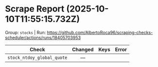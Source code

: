# Scrape Report (2025-10-10T11:55:15.732Z)

Group: `stocks`  |  Run: https://github.com/AlbertoRoca96/scraping-checks-scheduler/actions/runs/18405703953

| Check | Changed | Keys | Error |
|---|:---:|:--|:--|
| `stock_ntdoy_global_quote` | — |  |  |
